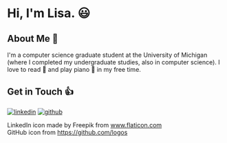 # Hi, I'm Lisa. :smiley:

## About Me :woman:
I'm a computer science graduate student at the University of Michigan (where I completed my undergraduate studies, also in computer science). I love to read :notebook_with_decorative_cover: and play piano :musical_keyboard: in my free time.

## Get in Touch :thumbsup:
[![linkedin](https://user-images.githubusercontent.com/39270614/89308967-dcdddd00-d640-11ea-9fb5-22fca46d608a.png)][1] 
[![github](https://user-images.githubusercontent.com/39270614/89455456-5b657800-d730-11ea-8d05-4721b673d913.png)][3]  

LinkedIn icon made by Freepik from www.flaticon.com   
GitHub icon from https://github.com/logos

[1]: https://www.linkedin.com/in/juyoungkim-lisa/
[3]: https://github.com/kimjuyounglisa
